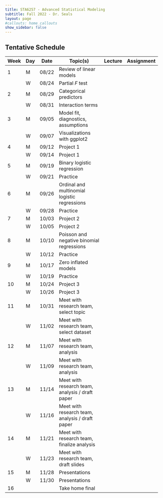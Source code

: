 ```yaml
---
title: STA6257 - Advanced Statistical Modeling
subtitle: Fall 2022 - Dr. Seals
layout: page
#callouts: home_callouts
show_sidebar: false
---
```


## Tentative Schedule

| Week | Day | Date  | Topic(s) | Lecture | Assignment | 
|-----------|-----------|-----------|-----------|:---------:|:---------:|
| 1    | M   | 08/22 | Review of linear models | | |
|      | W   | 08/24 | Partial *F* test | | |
| 2    | M   | 08/29 | Categorical predictors | | | 
|      | W   | 08/31 | Interaction terms | | |
| 3    | M   | 09/05 | Model fit, diagnostics, assumptions | | |
|      | W   | 09/07 | Visualizations with ggplot2 | | |
| 4    | M   | 09/12 | Project 1 | | |
|      | W   | 09/14 | Project 1 | | |
| 5    | M   | 09/19 | Binary logistic regression | | |
|      | W   | 09/21 | Practice | | |
| 6    | M   | 09/26 | Ordinal and multinomial logistic regressions | | |
|      | W   | 09/28 | Practice | | |
| 7    | M   | 10/03 | Project 2 | | |
|      | W   | 10/05 | Project 2 | | |
| 8    | M   | 10/10 | Poisson and negative binomial regressions | | |
|      | W   | 10/12 | Practice | | |
| 9    | M   | 10/17 | Zero inflated models | | | 
|      | W   | 10/19 | Practice | | | 
| 10   | M   | 10/24 | Project 3 | | | 
|      | W   | 10/26 | Project 3 | | | 
| 11   | M   | 10/31 | Meet with research team, select topic | | |
|      | W   | 11/02 | Meet with research team, select dataset | | | 
| 12   | M   | 11/07 | Meet with research team, analysis | | |
|      | W   | 11/09 | Meet with research team, analysis | | | 
| 13   | M   | 11/14 | Meet with research team, analysis / draft paper | | |
|      | W   | 11/16 | Meet with research team, analysis / draft paper | | |
| 14   | M   | 11/21 | Meet with research team, finalize analysis | | |
|      | W   | 11/23 | Meet with research team, draft slides | | |
| 15   | M   | 11/28 | Presentations | | |
|      | W   | 11/30 | Presentations | | |
| 16   |   |  | Take home final | | |
